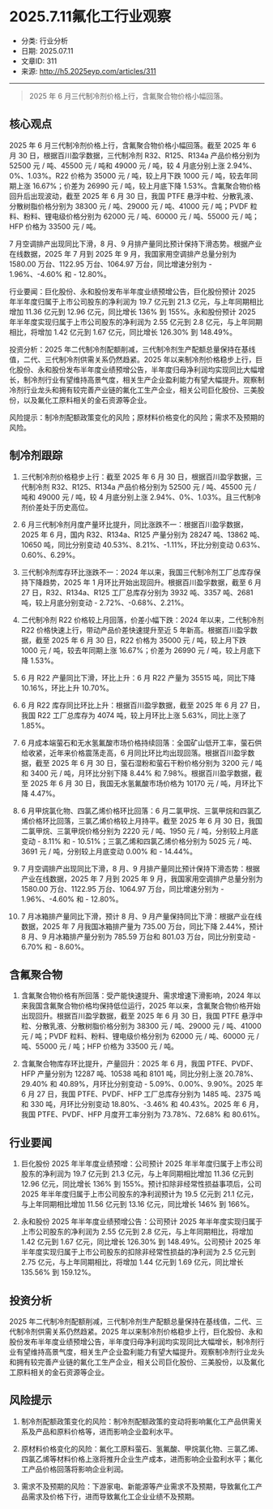 # 2025.7.11氟化工行业观察

- 分类: 行业分析
- 日期: 2025.07.11
- 文章ID: 311
- 来源: http://h5.2025eyp.com/articles/311

---

> 2025 年 6 月三代制冷剂价格上行，含氟聚合物价格小幅回落。

## **核心观点**

2025 年 6 月三代制冷剂价格上行，含氟聚合物价格小幅回落。截至 2025 年 6 月 30 日，根据百川盈孚数据，三代制冷剂 R32、R125、R134a 产品价格分别为 52500 元 / 吨、45500 元 / 吨和 49000 元 / 吨，较 4 月底分别上涨 2.94%、0%、1.03%。R22 价格为 35000 元 / 吨，较上月下跌 1000 元 / 吨，较去年同期上涨 16.67%；价差为 26990 元 / 吨，较上月底下降 1.53%。含氟聚合物价格回升后出现波动，截至 2025 年 6 月 30 日，我国 PTFE 悬浮中粒、分散乳液、分散树脂价格分别为 38300 元 / 吨、29000 元 / 吨、41000 元 / 吨；PVDF 粒料、粉料、锂电级价格分别为 62000 元 / 吨、60000 元 / 吨、55000 元 / 吨；HFP 价格为 33500 元 / 吨。

7 月空调排产出现同比下滑，8 月、9 月排产量同比预计保持下滑态势。根据产业在线数据，2025 年 7 月到 2025 年 9 月，我国家用空调排产总量分别为 1580.00 万台、1122.95 万台、1064.97 万台，同比增速分别为 - 1.96%、-4.60% 和 - 12.80%。

行业要闻：巨化股份、永和股份发布半年度业绩预增公告，巨化股份预计 2025 年半年度归属于上市公司股东的净利润为 19.7 亿元到 21.3 亿元，与上年同期相比增加 11.36 亿元到 12.96 亿元，同比增长 136% 到 155%。永和股份预计 2025 年半年度实现归属于上市公司股东的净利润为 2.55 亿元到 2.8 亿元，与上年同期相比，将增加 1.42 亿元到 1.67 亿元，同比增长 126.30% 到 148.49%。

投资分析：2025 年二代制冷剂配额削减，三代制冷剂生产配额总量保持在基线值，二代、三代制冷剂供需关系仍然趋紧。2025 年以来制冷剂价格稳步上行，巨化股份、永和股份发布半年度业绩预增公告，半年度归母净利润均实现同比大幅增长，制冷剂行业有望维持高景气度，相关生产企业盈利能力有望大幅提升。观察制冷剂行业龙头和拥有较完善产业链的氟化工生产企业，相关公司巨化股份、三美股份，以及氟化工原料相关的金石资源等企业。

风险提示：制冷剂配额政策变化的风险；原材料价格变化的风险；需求不及预期的风险。

## **制冷剂跟踪**

1. 三代制冷剂价格稳步上行：截至 2025 年 6 月 30 日，根据百川盈孚数据，三代制冷剂 R32、R125、R134a 产品价格分别为 52500 元 / 吨、45500 元 / 吨和 49000 元 / 吨，较 4 月底分别上涨 2.94%、0%、1.03%。且三代制冷剂价差处于历史高位。

2. 6 月三代制冷剂月度产量环比提升，同比涨跌不一：根据百川盈孚数据，2025 年 6 月，国内 R32、R134a、R125 产量分别为 28247 吨、13862 吨、10650 吨，同比分别变动 40.53%、8.21%、-1.11%，环比分别变动 0.63%、0.60%、6.29%。

3. 三代制冷剂库存环比涨跌不一：2024 年以来，我国三代制冷剂工厂总库存保持下降趋势，2025 年 1 月环比开始出现回升。根据百川盈孚数据，截至 6 月 27 日，R32、R134a、R125 工厂总库存分别为 3932 吨、3357 吨、2681 吨，较上月底分别变动 - 2.72%、-0.68%、2.21%。

4. 二代制冷剂 R22 价格较上月回落，价差小幅下跌：2024 年以来，二代制冷剂 R22 价格快速上行，带动产品价差快速提升至近 5 年新高。根据百川盈孚数据，截至 2025 年 6 月 30 日，R22 价格为 35000 元 / 吨，较上月下跌 1000 元 / 吨，较去年同期上涨 16.67%；价差为 26990 元 / 吨，较上月底下降 1.53%。

5. 6 月 R22 产量同比下滑，环比上升：6 月 R22 产量为 35515 吨，同比下降 10.16%，环比上升 10.70%。

6. 6 月 R22 库存同比环比上升：根据百川盈孚数据，截至 2025 年 6 月 27 日，我国 R22 工厂总库存为 4074 吨，较上月环比上涨 5.63%，同比上涨了 1.85%。

7. 6 月成本端萤石和无水氢氟酸市场价格持续回落：全国矿山低开工率，萤石供给收紧，近年来价格震荡走高，6 月同比环比均出现回落。根据百川盈孚数据，截至 2025 年 6 月 30 日，萤石湿粉和萤石干粉价格分别为 3200 元 / 吨和 3400 元 / 吨，月环比分别下降 8.44% 和 7.98%。根据百川盈孚数据，截至 2025 年 6 月 30 日，我国无水氢氟酸市场价格为 10170 元 / 吨，月环比下降 4.47%。

8. 6 月甲烷氯化物、四氯乙烯价格环比回落：6 月二氯甲烷、三氯甲烷和四氯乙烯价格环比回落，三氯乙烯价格较上月持平。截至 2025 年 6 月 30 日，我国二氯甲烷、三氯甲烷价格分别为 2220 元 / 吨、1950 元 / 吨，分别较上月底变动 - 8.11% 和 - 10.51%；三氯乙烯和四氯乙烯价格分别为 5025 元 / 吨、3691 元 / 吨，分别较上月底变动 0.00% 和 - 14.44%。

9. 7 月空调排产出现同比下滑，8 月、9 月排产量同比预计保持下滑态势：根据产业在线数据，2025 年 7 月到 2025 年 9 月，我国家用空调排产总量分别为 1580.00 万台、1122.95 万台、1064.97 万台，同比增速分别为 - 1.96%、-4.60% 和 - 12.80%。

10. 7 月冰箱排产量同比下滑，预计 8 月、9 月产量保持同比下滑：根据产业在线数据，2025 年 7 月我国冰箱排产量为 735.00 万台，同比下降 2.44%，预计 8 月、9 月冰箱排产量分别为 785.59 万台和 801.03 万台，同比分别变动 - 6.70% 和 - 8.60%。

## **含氟聚合物**

1. 含氟聚合物价格有所回落：受产能快速提升、需求增速下滑影响，2024 年以来我国含氟聚合物价格均保持低位运行，2025 年以来，含氟聚合物价格开始出现回升。根据百川盈孚数据，截至 2025 年 6 月 30 日，我国 PTFE 悬浮中粒、分散乳液、分散树脂价格分别为 38300 元 / 吨、29000 元 / 吨、41000 元 / 吨；PVDF 粒料、粉料、锂电级价格分别为 62000 元 / 吨、60000 元 / 吨、55000 元 / 吨；HFP 价格为 33500 元 / 吨。

2. 含氟聚合物库存环比提升，产量回升：2025 年 6 月，我国 PTFE、PVDF、HFP 产量分别为 12287 吨、10538 吨和 8101 吨，同比分别上涨 20.78%、29.40% 和 40.89%，月环比分别变动 - 5.09%、0.00%、9.90%。2025 年 6 月 27 日，我国 PTFE、PVDF、HFP 工厂总库存分别为 1485 吨、2375 吨和 330 吨，月环比分别变动 18.80%、-3.46% 和 40.43%。2025 年 6 月，我国 PTFE、PVDF、HFP 月度开工率分别为 73.78%、72.68% 和 80.61%。

## **行业要闻**

1. 巨化股份 2025 年半年度业绩预增：公司预计 2025 年半年度归属于上市公司股东的净利润为 19.7 亿元到 21.3 亿元，与上年同期相比增加 11.36 亿元到 12.96 亿元，同比增长 136% 到 155%。预计扣除非经常性损益事项后，公司 2025 年半年度归属于上市公司股东的净利润预计为 19.5 亿元到 21.1 亿元，与上年同期相比增加 11.56 亿元到 13.16 亿元，同比增长 146% 到 166%。

2. 永和股份 2025 年半年度业绩预增公告：公司预计 2025 年半年度实现归属于上市公司股东的净利润为 2.55 亿元到 2.8 亿元，与上年同期相比，将增加 1.42 亿元到 1.67 亿元，同比增长 126.30% 到 148.49%。公司预计 2025 年半年度实现归属于上市公司股东的扣除非经常性损益的净利润为 2.5 亿元到 2.75 亿元，与上年同期相比，将增加 1.44 亿元到 1.69 亿元，同比增长 135.56% 到 159.12%。

## **投资分析**

2025 年二代制冷剂配额削减，三代制冷剂生产配额总量保持在基线值，二代、三代制冷剂供需关系仍然趋紧。2025 年以来制冷剂价格稳步上行，巨化股份、永和股份发布半年度业绩预增公告，半年度归母净利润均实现同比大幅增长，制冷剂行业有望维持高景气度，相关生产企业盈利能力有望大幅提升。观察制冷剂行业龙头和拥有较完善产业链的氟化工生产企业，相关公司巨化股份、三美股份，以及氟化工原料相关的金石资源等企业。

## **风险提示**

1. 制冷剂配额政策变化的风险：制冷剂配额政策的变动将影响氟化工产品供需关系及产品和原料价格等，进而影响企业盈利水平。

2. 原材料价格变化的风险：氟化工原料萤石、氢氟酸、甲烷氯化物、三氯乙烯、四氯乙烯等材料价格上涨将推升企业生产成本，进而影响企业盈利水平；氟化工产品价格回落将影响企业利润。

3. 需求不及预期的风险：下游家电、新能源等产业需求不及预期，导致氟化工产品需求及价格下行，进而导致氟化工企业业绩不及预期。
